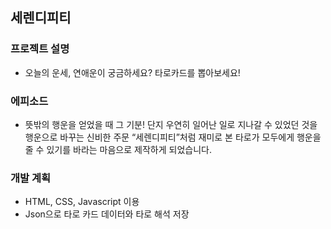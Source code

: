 ## 세렌디피티

### 프로젝트 설명
- 오늘의 운세, 연애운이 궁금하세요? 타로카드를 뽑아보세요!

### 에피소드
- 뜻밖의 행운을 얻었을 때 그 기분! 단지 우연히 일어난 일로 지나갈 수 있었던 것을 행운으로 바꾸는 신비한 주문 “세렌디피티”처럼 재미로 본 타로가 모두에게 행운을 줄 수 있기를 바라는 마음으로 제작하게 되었습니다.

### 개발 계획
- HTML, CSS, Javascript 이용
- Json으로 타로 카드 데이터와 타로 해석 저장
